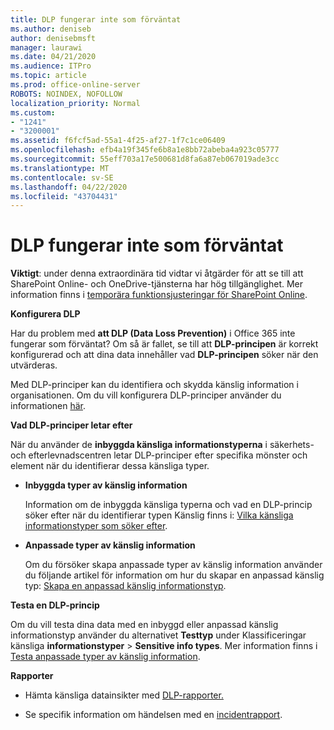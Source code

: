 ```yaml
---
title: DLP fungerar inte som förväntat
ms.author: deniseb
author: denisebmsft
manager: laurawi
ms.date: 04/21/2020
ms.audience: ITPro
ms.topic: article
ms.prod: office-online-server
ROBOTS: NOINDEX, NOFOLLOW
localization_priority: Normal
ms.custom:
- "1241"
- "3200001"
ms.assetid: f6fcf5ad-55a1-4f25-af27-1f7c1ce06409
ms.openlocfilehash: efb4a19f345fe6b8a1e8bb72abeba4a923c05777
ms.sourcegitcommit: 55eff703a17e500681d8fa6a87eb067019ade3cc
ms.translationtype: MT
ms.contentlocale: sv-SE
ms.lasthandoff: 04/22/2020
ms.locfileid: "43704431"
---
```

# <a name="dlp-not-working-as-expected"></a>DLP fungerar inte som förväntat

**Viktigt**: under denna extraordinära tid vidtar vi åtgärder för att se till att SharePoint Online- och OneDrive-tjänsterna har hög tillgänglighet. Mer information finns i [temporära funktionsjusteringar för SharePoint Online](https://aka.ms/ODSPAdjustments).

 **Konfigurera DLP**

Har du problem med **att DLP (Data Loss Prevention)** i Office 365 inte fungerar som förväntat? Om så är fallet, se till att **DLP-principen** är korrekt konfigurerad och att dina data innehåller vad **DLP-principen** söker när den utvärderas.
  
Med DLP-principer kan du identifiera och skydda känslig information i organisationen. Om du vill konfigurera DLP-principer använder du informationen [här](https://docs.microsoft.com/office365/securitycompliance/prevent-data-loss#set-up-dlp).
  
 **Vad DLP-principer letar efter**
  
När du använder de **inbyggda känsliga informationstyperna** i säkerhets- och efterlevnadscentren letar DLP-principer efter specifika mönster och element när du identifierar dessa känsliga typer.
  
- **Inbyggda typer av känslig information**

    Information om de inbyggda känsliga typerna och vad en DLP-princip söker efter när du identifierar typen Känslig finns i: [Vilka känsliga informationstyper som söker efter](https://docs.microsoft.com/office365/securitycompliance/what-the-sensitive-information-types-look-for).

- **Anpassade typer av känslig information**

    Om du försöker skapa anpassade typer av känslig information använder du följande artikel för information om hur du skapar en anpassad känslig typ: [Skapa en anpassad känslig informationstyp](https://docs.microsoft.com/office365/securitycompliance/create-a-custom-sensitive-information-type).

**Testa en DLP-princip**

Om du vill testa dina data med en inbyggd eller anpassad känslig informationstyp använder du alternativet **Testtyp** under Klassificeringar känsliga **informationstyper** > **Sensitive info types**. Mer information finns i [Testa anpassade typer av känslig information](https://docs.microsoft.com/office365/securitycompliance/create-a-custom-sensitive-information-type#test-custom-sensitive-information-types-in-the-security--compliance-center).

 **Rapporter**
  
- Hämta känsliga datainsikter med [DLP-rapporter.](https://docs.microsoft.com/office365/securitycompliance/data-loss-prevention-policies#dlp-reports)

- Se specifik information om händelsen med en [incidentrapport](https://docs.microsoft.com/office365/securitycompliance/data-loss-prevention-policies#incident-reports).
